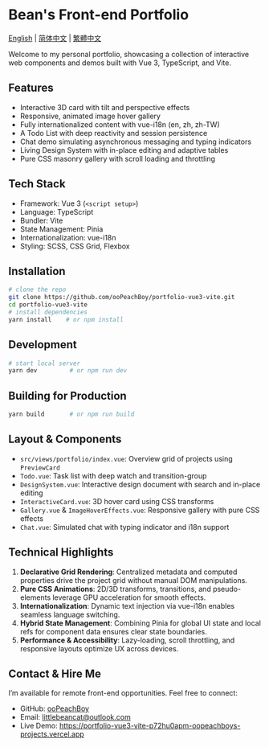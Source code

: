 # Bean's Front-end Portfolio

 [English](README.md) | [简体中文](README.zh-CN.md) | [繁體中文](README.zh-TW.md)

 Welcome to my personal portfolio, showcasing a collection of interactive web components and demos built with Vue 3, TypeScript, and Vite.

## Features
- Interactive 3D card with tilt and perspective effects
- Responsive, animated image hover gallery
- Fully internationalized content with vue-i18n (en, zh, zh-TW)
- A Todo List with deep reactivity and session persistence
- Chat demo simulating asynchronous messaging and typing indicators
- Living Design System with in-place editing and adaptive tables
- Pure CSS masonry gallery with scroll loading and throttling

## Tech Stack
- Framework: Vue 3 (`<script setup>`)
- Language: TypeScript
- Bundler: Vite
- State Management: Pinia
- Internationalization: vue-i18n
- Styling: SCSS, CSS Grid, Flexbox

## Installation
```bash
# clone the repo
git clone https://github.com/ooPeachBoy/portfolio-vue3-vite.git
cd portfolio-vue3-vite
# install dependencies
yarn install    # or npm install
```

## Development
```bash
# start local server
yarn dev         # or npm run dev
```

## Building for Production
```bash
yarn build       # or npm run build
```

## Layout & Components
- `src/views/portfolio/index.vue`: Overview grid of projects using `PreviewCard`
- `Todo.vue`: Task list with deep watch and transition-group
- `DesignSystem.vue`: Interactive design document with search and in-place editing
- `InteractiveCard.vue`: 3D hover card using CSS transforms
- `Gallery.vue` & `ImageHoverEffects.vue`: Responsive gallery with pure CSS effects
- `Chat.vue`: Simulated chat with typing indicator and i18n support

## Technical Highlights
1. **Declarative Grid Rendering**: Centralized metadata and computed properties drive the project grid without manual DOM manipulations.
2. **Pure CSS Animations**: 2D/3D transforms, transitions, and pseudo-elements leverage GPU acceleration for smooth effects.
3. **Internationalization**: Dynamic text injection via vue-i18n enables seamless language switching.
4. **Hybrid State Management**: Combining Pinia for global UI state and local refs for component data ensures clear state boundaries.
5. **Performance & Accessibility**: Lazy-loading, scroll throttling, and responsive layouts optimize UX across devices.

## Contact & Hire Me
I’m available for remote front-end opportunities. Feel free to connect:
- GitHub: [ooPeachBoy](https://github.com/ooPeachBoy)
- Email: littlebeancat@outlook.com
 - Live Demo: https://portfolio-vue3-vite-p72hu0apm-oopeachboys-projects.vercel.app